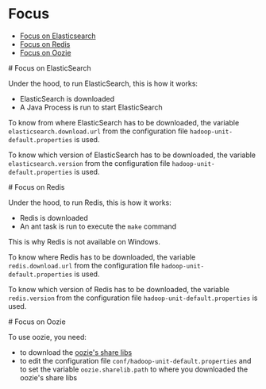 # Focus

* [Focus on Elasticsearch](#focus-on-elasticsearch)
* [Focus on Redis](#focus-on-redis)
* [Focus on Oozie](#focus-on-oozie)

<div id="focus-on-elasticsearch"/>
# Focus on ElasticSearch

Under the hood, to run ElasticSearch, this is how it works:

* ElasticSearch is downloaded
* A Java Process is run to start ElasticSearch

To know from where ElasticSearch has to be downloaded, the variable ```elasticsearch.download.url``` from the configuration file ```hadoop-unit-default.properties``` is used.

To know which version of ElasticSearch has to be downloaded, the variable ```elasticsearch.version``` from the configuration file ```hadoop-unit-default.properties``` is used.

<div id="focus-on-redis"/>
# Focus on Redis

Under the hood, to run Redis, this is how it works:

* Redis is downloaded
* An ant task is run to execute the ```make``` command

This is why Redis is not available on Windows.

To know where Redis has to be downloaded, the variable ```redis.download.url``` from the configuration file ```hadoop-unit-default.properties``` is used.

To know which version of Redis has to be downloaded, the variable ```redis.version``` from the configuration file ```hadoop-unit-default.properties``` is used.

<div id="focus-on-oozie"/>
# Focus on Oozie

To use oozie, you need:

* to download the [oozie's share libs](http://s3.amazonaws.com/public-repo-1.hortonworks.com/HDP/centos6/2.x/updates/2.6.3.0/tars/oozie/oozie-4.2.0.2.6.3.0-235-distro.tar.gz)
* to edit the configuration file ```conf/hadoop-unit-default.properties``` and to set the variable ```oozie.sharelib.path``` to where you downloaded the oozie's share libs